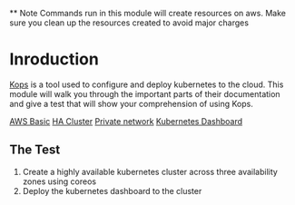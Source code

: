 ** Note Commands run in this module will create resources on aws. Make sure you clean up the resources created to avoid major charges

# Inroduction

[Kops](https://github.com/kubernetes/kops) is a tool used to configure and deploy kubernetes to the cloud. This module will walk you through the important parts of their documentation and 
give a test that will show your comprehension of using Kops. 

[AWS Basic](https://github.com/kubernetes/kops/blob/master/docs/aws.md)
[HA Cluster](https://github.com/kubernetes/kops/blob/master/docs/high_availability.md)
[Private network](https://github.com/kubernetes/kops/blob/master/docs/topology.md)
[Kubernetes Dashboard](https://kubernetes.io/docs/tasks/access-application-cluster/web-ui-dashboard/)

## The Test

1. Create a highly available kubernetes cluster across three availability zones using coreos
2. Deploy the kubernetes dashboard to the cluster
